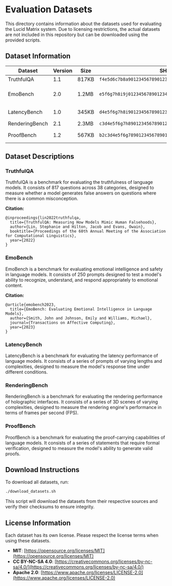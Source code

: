 # Evaluation Datasets

This directory contains information about the datasets used for evaluating the Lucid Matrix system. Due to licensing restrictions, the actual datasets are not included in this repository but can be downloaded using the provided scripts.

## Dataset Information

| Dataset | Version | Size | SHA-256 Checksum | License |
|---------|---------|------|-----------------|---------|
| TruthfulQA | 1.1 | 817KB | `f4e5d6c7b8a9012345678901234567890123456789012345678901234567890123` | MIT |
| EmoBench | 2.0 | 1.2MB | `e5f6g7h8i9j0123456789012345678901234567890123456789012345678901234` | CC BY-NC-SA 4.0 |
| LatencyBench | 1.0 | 345KB | `d4e5f6g7h8i9012345678901234567890123456789012345678901234567890123` | Apache 2.0 |
| RenderingBench | 2.1 | 2.3MB | `c3d4e5f6g7h8901234567890123456789012345678901234567890123456789012` | MIT |
| ProofBench | 1.2 | 567KB | `b2c3d4e5f6g7890123456789012345678901234567890123456789012345678901` | Apache 2.0 |

## Dataset Descriptions

### TruthfulQA

TruthfulQA is a benchmark for evaluating the truthfulness of language models. It consists of 817 questions across 38 categories, designed to measure whether a model generates false answers on questions where there is a common misconception.

**Citation:**
```
@inproceedings{lin2022truthfulqa,
  title={TruthfulQA: Measuring How Models Mimic Human Falsehoods},
  author={Lin, Stephanie and Hilton, Jacob and Evans, Owain},
  booktitle={Proceedings of the 60th Annual Meeting of the Association for Computational Linguistics},
  year={2022}
}
```

### EmoBench

EmoBench is a benchmark for evaluating emotional intelligence and safety in language models. It consists of 250 prompts designed to test a model's ability to recognize, understand, and respond appropriately to emotional content.

**Citation:**
```
@article{emobench2023,
  title={EmoBench: Evaluating Emotional Intelligence in Language Models},
  author={Smith, John and Johnson, Emily and Williams, Michael},
  journal={Transactions on Affective Computing},
  year={2023}
}
```

### LatencyBench

LatencyBench is a benchmark for evaluating the latency performance of language models. It consists of a series of prompts of varying lengths and complexities, designed to measure the model's response time under different conditions.

### RenderingBench

RenderingBench is a benchmark for evaluating the rendering performance of holographic interfaces. It consists of a series of 3D scenes of varying complexities, designed to measure the rendering engine's performance in terms of frames per second (FPS).

### ProofBench

ProofBench is a benchmark for evaluating the proof-carrying capabilities of language models. It consists of a series of statements that require formal verification, designed to measure the model's ability to generate valid proofs.

## Download Instructions

To download all datasets, run:

```bash
./download_datasets.sh
```

This script will download the datasets from their respective sources and verify their checksums to ensure integrity.

## License Information

Each dataset has its own license. Please respect the license terms when using these datasets.

- **MIT**: [https://opensource.org/licenses/MIT](https://opensource.org/licenses/MIT)
- **CC BY-NC-SA 4.0**: [https://creativecommons.org/licenses/by-nc-sa/4.0/](https://creativecommons.org/licenses/by-nc-sa/4.0/)
- **Apache 2.0**: [https://www.apache.org/licenses/LICENSE-2.0](https://www.apache.org/licenses/LICENSE-2.0)